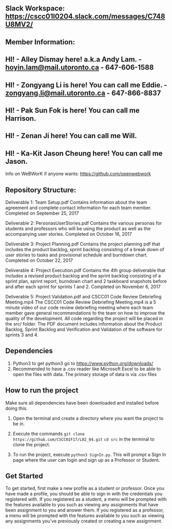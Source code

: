 Slack Workspace: https://cscc01l0204.slack.com/messages/C748U8MV2/
------------------------------------------------------------------
Member Information:
---

HI! - Alley Dismay here! a.k.a Andy Lam. - hoyin.lam@mail.utoronto.ca - 647-606-1588
---
HI! - Zongyang Li is here! You can call me Eddie. - zongyang.li@mail.utoronto.ca - 647-866-8837
--
HI! - Pak Sun Fok is here! You can call me Harrison.
--
HI! - Zenan Ji here! You can call me Will.
--
HI! - Ka-Kit Jason Cheung here! You can call me Jason.
--

Info on WeBWorK if anyone wants: https://github.com/openwebwork

Repository Structure:
---
Deliverable 1: Team Setup.pdf
Contains information about the team agreement and complete contact information for each team member.
Completed on September 25, 2017

Deliverable 2: PersonasUserStories.pdf
Contains the various personas for students and professors who will be using the product as well as the accompanying user stories.
Completed on October 16, 2017

Deliverable 3: Project Planning.pdf
Contains the project planning pdf that includes the product backlog, sprint backlog consisting of a break down of user stories to tasks and provisional schedule and burndown chart.
Completed on October 22, 2017

Deliverable 4: Project Execution.pdf
Contains the 4th group deliverable that includes a revised product backlog and the sprint backlog consisting of a sprint plan, sprint report, burndown chart and
2 taskboard snapshots before and after each sprint for sprints 1 and 2.
Completed on November 6, 2017

Deliverable 5: Project Validation.pdf and CSCC01 Code Review Debriefing Meeting.mp4
The CSCC01 Code Review Debriefing Meeting.mp4 is a 5 minute video of our code review debriefing meeting where each team member gave general recommendations to the team on how to improve the quality of the development.
All code regarding the project will be placed in the src/ folder. The PDF document includes information about the Product Backlog, Sprint Backlog and Verification and Validation of the software for sprints 3 and 4.

Dependencies
------------
1. Python3 to get python3 go to https://www.python.org/downloads/
2. Recommended to have a .csv reader like Microsoft Excel to be able to open the files with data. The primary storage
   of data is via .csv files

How to run the project
----------------------
Make sure all dependencies have been downloaded and installed before doing this.

1. Open the terminal and create a directory where you want the project to be in.

2. Execute the commands `git clone https://github.com/CSCC01F17/L02_04.git` `cd src` in the terminal to clone the project.

3. To run the project, execute `python3 SignIn.py`. This will prompt a Sign In page where the user can login and sign up as a Professor or Student.

Get Started
------------
To get started, first make a new profile as a student or professor. Once you have made a profile, you should be able to sign in with the credentials you registered with. If you registered as a student, a menu will be prompted with the features available to you such as viewing any assignments that have been assignment to you and answer them. 
If you registered as a professor, a menu will be prompted with the features available to you such as viewing any assignments you've previously created or creating a new assignment.
